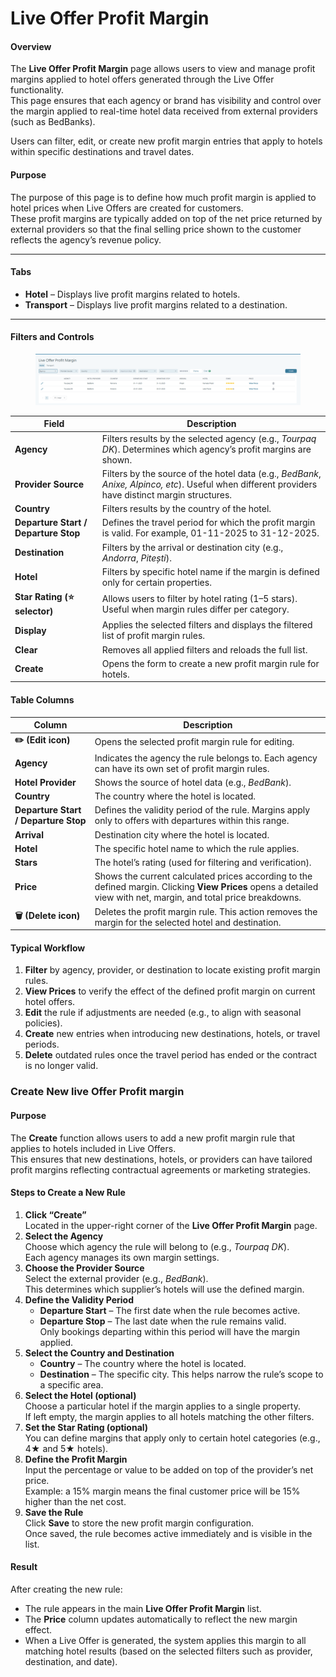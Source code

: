 # Live Offer Profit Margin

#### **Overview**

The **Live Offer Profit Margin** page allows users to view and manage profit margins applied to hotel offers generated through the Live Offer functionality.\
This page ensures that each agency or brand has visibility and control over the margin applied to real-time hotel data received from external providers (such as BedBanks).

Users can filter, edit, or create new profit margin entries that apply to hotels within specific destinations and travel dates.

#### **Purpose**

The purpose of this page is to define how much profit margin is applied to hotel prices when Live Offers are created for customers.\
These profit margins are typically added on top of the net price returned by external providers so that the final selling price shown to the customer reflects the agency’s revenue policy.

***

#### **Tabs**

* **Hotel** – Displays live profit margins related to hotels.
* **Transport** – Displays live profit margins related to a destination.

***

#### **Filters and Controls**

<figure><img src=".gitbook/assets/image (3).png" alt=""><figcaption></figcaption></figure>

| **Field**                            | **Description**                                                                                                                                    |
| ------------------------------------ | -------------------------------------------------------------------------------------------------------------------------------------------------- |
| **Agency**                           | Filters results by the selected agency (e.g., _Tourpaq DK_). Determines which agency’s profit margins are shown.                                   |
| **Provider Source**                  | Filters by the source of the hotel data (e.g., _BedBank_, _Anixe, Alpinco, etc_). Useful when different providers have distinct margin structures. |
| **Country**                          | Filters results by the country of the hotel.                                                                                                       |
| **Departure Start / Departure Stop** | Defines the travel period for which the profit margin is valid. For example, 01-11-2025 to 31-12-2025.                                             |
| **Destination**                      | Filters by the arrival or destination city (e.g., _Andorra_, _Pitești_).                                                                           |
| **Hotel**                            | Filters by specific hotel name if the margin is defined only for certain properties.                                                               |
| **Star Rating (⭐ selector)**         | Allows users to filter by hotel rating (1–5 stars). Useful when margin rules differ per category.                                                  |
| **Display**                          | Applies the selected filters and displays the filtered list of profit margin rules.                                                                |
| **Clear**                            | Removes all applied filters and reloads the full list.                                                                                             |
| **Create**                           | Opens the form to create a new profit margin rule for hotels.                                                                                      |

#### **Table Columns**

| **Column**                           | **Description**                                                                                                                                                   |
| ------------------------------------ | ----------------------------------------------------------------------------------------------------------------------------------------------------------------- |
| **✏️ (Edit icon)**                   | Opens the selected profit margin rule for editing.                                                                                                                |
| **Agency**                           | Indicates the agency the rule belongs to. Each agency can have its own set of profit margin rules.                                                                |
| **Hotel Provider**                   | Shows the source of hotel data (e.g., _BedBank_).                                                                                                                 |
| **Country**                          | The country where the hotel is located.                                                                                                                           |
| **Departure Start / Departure Stop** | Defines the validity period of the rule. Margins apply only to offers with departures within this range.                                                          |
| **Arrival**                          | Destination city where the hotel is located.                                                                                                                      |
| **Hotel**                            | The specific hotel name to which the rule applies.                                                                                                                |
| **Stars**                            | The hotel’s rating (used for filtering and verification).                                                                                                         |
| **Price**                            | Shows the current calculated prices according to the defined margin. Clicking **View Prices** opens a detailed view with net, margin, and total price breakdowns. |
| **🗑️ (Delete icon)**                | Deletes the profit margin rule. This action removes the margin for the selected hotel and destination.                                                            |

#### **Typical Workflow**

1. **Filter** by agency, provider, or destination to locate existing profit margin rules.
2. **View Prices** to verify the effect of the defined profit margin on current hotel offers.
3. **Edit** the rule if adjustments are needed (e.g., to align with seasonal policies).
4. **Create** new entries when introducing new destinations, hotels, or travel periods.
5. **Delete** outdated rules once the travel period has ended or the contract is no longer valid.

### Create New live Offer Profit margin

#### **Purpose**

The **Create** function allows users to add a new profit margin rule that applies to hotels included in Live Offers.\
This ensures that new destinations, hotels, or providers can have tailored profit margins reflecting contractual agreements or marketing strategies.

#### **Steps to Create a New Rule**

1. **Click “Create”**\
   Located in the upper-right corner of the **Live Offer Profit Margin** page.
2. **Select the Agency**\
   Choose which agency the rule will belong to (e.g., _Tourpaq DK_).\
   Each agency manages its own margin settings.
3. **Choose the Provider Source**\
   Select the external provider (e.g., _BedBank_).\
   This determines which supplier’s hotels will use the defined margin.
4. **Define the Validity Period**
   * **Departure Start** – The first date when the rule becomes active.
   * **Departure Stop** – The last date when the rule remains valid.\
     Only bookings departing within this period will have the margin applied.
5. **Select the Country and Destination**
   * **Country** – The country where the hotel is located.
   * **Destination** – The specific city. This helps narrow the rule’s scope to a specific area.
6. **Select the Hotel (optional)**\
   Choose a particular hotel if the margin applies to a single property.\
   If left empty, the margin applies to all hotels matching the other filters.
7. **Set the Star Rating (optional)**\
   You can define margins that apply only to certain hotel categories (e.g., 4★ and 5★ hotels).
8. **Define the Profit Margin**\
   Input the percentage or value to be added on top of the provider’s net price.\
   Example: a 15% margin means the final customer price will be 15% higher than the net cost.
9. **Save the Rule**\
   Click **Save** to store the new profit margin configuration.\
   Once saved, the rule becomes active immediately and is visible in the list.

#### **Result**

After creating the new rule:

* The rule appears in the main **Live Offer Profit Margin** list.
* The **Price** column updates automatically to reflect the new margin effect.
* When a Live Offer is generated, the system applies this margin to all matching hotel results (based on the selected filters such as provider, destination, and date).
